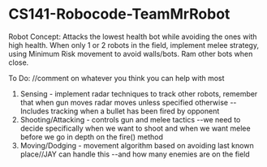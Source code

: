 # CS141-Robocode-TeamMrRobot

Robot Concept: Attacks the lowest health bot while avoiding the ones with high health. When only 1 or 2 robots in the field, implement melee strategy, using Minimum Risk movement to avoid walls/bots. Ram other bots when close.

To Do: //comment on whatever you think you can help with most
1. Sensing - implement radar techniques to track other robots, remember that when gun moves radar moves unless specified otherwise
    --Includes tracking when a bullet has been fired by opponent 
2. Shooting/Attacking - controls gun and melee tactics 
    --we need to decide specifically when we want to shoot and when we want melee before we go in depth on the fire() method
3. Moving/Dodging - movement algorithm based on avoiding last known place//JAY can handle this
    --and how many enemies are on the field
